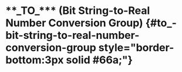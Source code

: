 # \*\*\_TO\_\*\*\* (Bit String-to-Real Number Conversion Group) {#to_-bit-string-to-real-number-conversion-group style="border-bottom:3px solid #66a;"}
